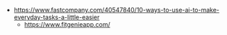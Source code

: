 - https://www.fastcompany.com/40547840/10-ways-to-use-ai-to-make-everyday-tasks-a-little-easier
  - https://www.fitgenieapp.com/
